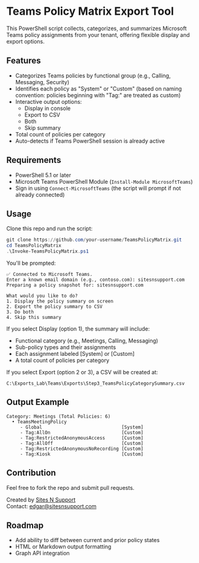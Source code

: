 # Teams Policy Matrix Export Tool

This PowerShell script collects, categorizes, and summarizes Microsoft Teams policy assignments from your tenant, offering flexible display and export options.

## Features

- Categorizes Teams policies by functional group (e.g., Calling, Messaging, Security)
- Identifies each policy as "System" or "Custom" (based on naming convention: policies beginning with "Tag:" are treated as custom)
- Interactive output options:
  - Display in console
  - Export to CSV
  - Both
  - Skip summary
- Total count of policies per category
- Auto-detects if Teams PowerShell session is already active

## Requirements

- PowerShell 5.1 or later
- Microsoft Teams PowerShell Module (`Install-Module MicrosoftTeams`)
- Sign in using `Connect-MicrosoftTeams` (the script will prompt if not already connected)

## Usage

Clone this repo and run the script:

```powershell
git clone https://github.com/your-username/TeamsPolicyMatrix.git
cd TeamsPolicyMatrix
.\Invoke-TeamsPolicyMatrix.ps1
```

You'll be prompted:

```
✅ Connected to Microsoft Teams.
Enter a known email domain (e.g., contoso.com): sitesnsupport.com
Preparing a policy snapshot for: sitesnsupport.com

What would you like to do?
1. Display the policy summary on screen
2. Export the policy summary to CSV
3. Do both
4. Skip this summary
```

If you select Display (option 1), the summary will include:

- Functional category (e.g., Meetings, Calling, Messaging)
- Sub-policy types and their assignments
- Each assignment labeled [System] or [Custom]
- A total count of policies per category

If you select Export (option 2 or 3), a CSV will be created at:

```
C:\Exports_Lab\Teams\Exports\Step3_TeamsPolicyCategorySummary.csv
```

## Output Example

```text
Category: Meetings (Total Policies: 6)
  • TeamsMeetingPolicy
     - Global                             [System]
     - Tag:AllOn                          [Custom]
     - Tag:RestrictedAnonymousAccess      [Custom]
     - Tag:AllOff                         [Custom]
     - Tag:RestrictedAnonymousNoRecording [Custom]
     - Tag:Kiosk                          [Custom]
```

## Contribution

Feel free to fork the repo and submit pull requests.

Created by [Sites N Support](https://sitesnsupport.com)  
Contact: edgar@sitesnsupport.com

## Roadmap

- Add ability to diff between current and prior policy states
- HTML or Markdown output formatting
- Graph API integration
